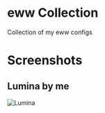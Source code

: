 # eww Collection
Collection of my eww configs

# Screenshots
## Lumina by me
![Lumina](https://cdn.discordapp.com/attachments/635625917623828520/1107299122396012584/wip.jpg)
